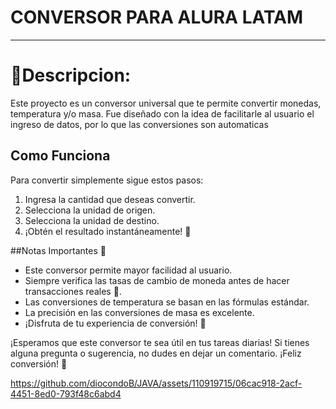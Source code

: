 # CONVERSOR PARA ALURA LATAM
---

# 📝**Descripcion:**
Este proyecto es un conversor universal que te permite convertir monedas, temperatura y/o  masa.
Fue diseñado con la idea de facilitarle al usuario el ingreso de datos, por lo que las conversiones son automaticas 

## Como Funciona
Para convertir simplemente sigue estos pasos:
1. Ingresa la cantidad que deseas convertir.
2. Selecciona la unidad de origen.
3. Selecciona la unidad de destino.
4. ¡Obtén el resultado instantáneamente! 💸

##Notas Importantes 📝
- Este conversor permite mayor facilidad al usuario.
- Siempre verifica las tasas de cambio de moneda antes de hacer transacciones reales 💱.
- Las conversiones de temperatura se basan en las fórmulas estándar.
- La precisión en las conversiones de masa es excelente.
- ¡Disfruta de tu experiencia de conversión! 🚀

¡Esperamos que este conversor te sea útil en tus tareas diarias! Si tienes alguna pregunta o sugerencia, no dudes en dejar un comentario. ¡Feliz conversión! 🎉

https://github.com/diocondoB/JAVA/assets/110919715/06cac918-2acf-4451-8ed0-793f48c6abd4
